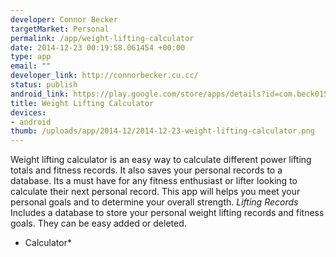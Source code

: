 ```yaml
--- 
developer: Connor Becker
targetMarket: Personal
permalink: /app/weight-lifting-calculator
date: 2014-12-23 00:19:58.061454 +00:00
type: app
email: ""
developer_link: http://connorbecker.cu.cc/
status: publish
android_link: https://play.google.com/store/apps/details?id=com.beck0159.repCalculator
title: Weight Lifting Calculator
devices: 
- android
thumb: /uploads/app/2014-12/2014-12-23-weight-lifting-calculator.png
---
```


Weight lifting calculator is an easy way to calculate different power lifting totals and fitness records. It also saves your personal records to a database. Its a must have for any fitness enthusiast or lifter looking to calculate their next personal record. This app will helps you meet your personal goals and to determine your overall strength.
*Lifting Records*
Includes a database to store your personal weight lifting records and fitness goals. They can be easy added or deleted.
* Calculator* 
